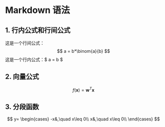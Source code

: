 # Markdown 语法

## 1. 行内公式和行间公式

这是一个行间公式：
$$
a = b*\binom{a}{b}
$$
这是一个行内公式：$ a = b $

## 2. 向量公式

$$
f(\mathbf{x}) = \mathbf{w}^T\mathbf{x}
$$

## 3. 分段函数

$$
y=
\begin{cases}
-x&,\quad x\leq 0\\
x&,\quad x\leq 0\\
\end{cases}
$$







